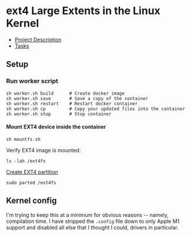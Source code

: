 # ext4 Large Extents in the Linux Kernel

* [Project Description](https://kernelnewbies.org/KernelProjects/Ext4LargeExtents)
* [Tasks](https://github.com/users/smburdick/projects/2)

## Setup

### Run worker script
```
sh worker.sh build      # Create docker image
sh worker.sh save       # Save a copy of the container
sh worker.sh restart    # Restart docker container
sh worker.sh cp         # Copy your updated files into the container
sh worker.sh stop       # Stop container
```

#### Mount EXT4 device inside the container

```
sh mountfs.sh
```
Verify EXT4 image is mounted:
```
ls -lah /ext4fs
```

[Create EXT4 partition](https://github.com/smburdick/ext4-large-extents/wiki/Creating-EXT4-partition-in-Linux)
```
sudo parted /ext4fs
```

## Kernel config

I'm trying to keep this at a minimum for obvious reasons -- namely, compilation time.
I have stripped the `.config` file down to only Apple M1 support and disabled all else that I thought I could, drivers in particular.
